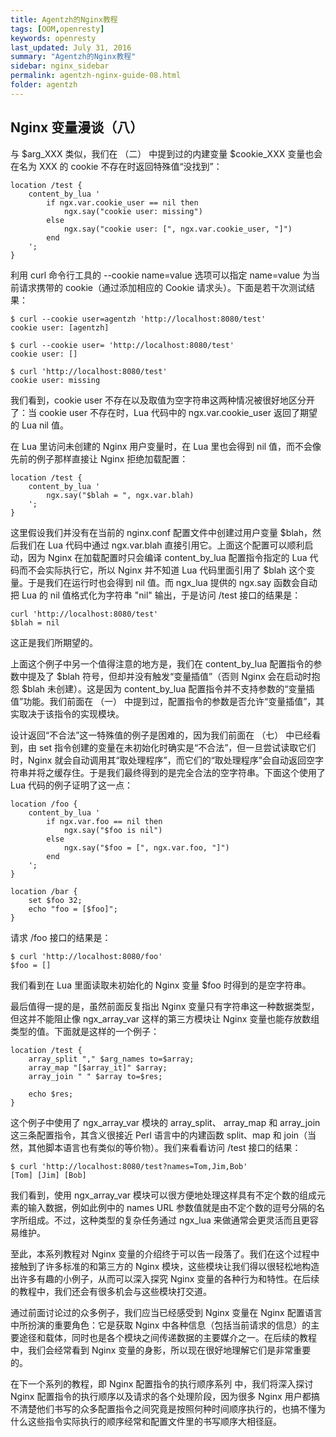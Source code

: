 ```yaml
---
title: Agentzh的Nginx教程
tags: [OOM,openresty]
keywords: openresty
last_updated: July 31, 2016
summary: "Agentzh的Nginx教程"
sidebar: nginx_sidebar
permalink: agentzh-nginx-guide-08.html
folder: agentzh
---
```


## Nginx 变量漫谈（八）

与 $arg_XXX 类似，我们在 （二） 中提到过的内建变量 $cookie_XXX 变量也会在名为 XXX 的 cookie 不存在时返回特殊值“没找到”：

    location /test {
        content_by_lua '
            if ngx.var.cookie_user == nil then
                ngx.say("cookie user: missing")
            else
                ngx.say("cookie user: [", ngx.var.cookie_user, "]")
            end
        ';
    }

利用 curl 命令行工具的 --cookie name=value 选项可以指定 name=value 为当前请求携带的 cookie（通过添加相应的 Cookie 请求头）。下面是若干次测试结果：

    $ curl --cookie user=agentzh 'http://localhost:8080/test'
    cookie user: [agentzh]

    $ curl --cookie user= 'http://localhost:8080/test'
    cookie user: []

    $ curl 'http://localhost:8080/test'
    cookie user: missing

我们看到，cookie user 不存在以及取值为空字符串这两种情况被很好地区分开了：当 cookie user 不存在时，Lua 代码中的 ngx.var.cookie_user 返回了期望的 Lua nil 值。

在 Lua 里访问未创建的 Nginx 用户变量时，在 Lua 里也会得到 nil 值，而不会像先前的例子那样直接让 Nginx 拒绝加载配置：

    location /test {
        content_by_lua '
            ngx.say("$blah = ", ngx.var.blah)
        ';
    }

这里假设我们并没有在当前的 nginx.conf 配置文件中创建过用户变量 $blah，然后我们在 Lua 代码中通过 ngx.var.blah 直接引用它。上面这个配置可以顺利启动，因为 Nginx 在加载配置时只会编译 content_by_lua 配置指令指定的 Lua 代码而不会实际执行它，所以 Nginx 并不知道 Lua 代码里面引用了 $blah 这个变量。于是我们在运行时也会得到 nil 值。而 ngx_lua 提供的 ngx.say 函数会自动把 Lua 的 nil 值格式化为字符串 "nil" 输出，于是访问 /test 接口的结果是：

    curl 'http://localhost:8080/test'
    $blah = nil

这正是我们所期望的。

上面这个例子中另一个值得注意的地方是，我们在 content_by_lua 配置指令的参数中提及了 $blah 符号，但却并没有触发“变量插值”（否则 Nginx 会在启动时抱怨 $blah 未创建）。这是因为 content_by_lua 配置指令并不支持参数的“变量插值”功能。我们前面在 （一） 中提到过，配置指令的参数是否允许“变量插值”，其实取决于该指令的实现模块。

设计返回“不合法”这一特殊值的例子是困难的，因为我们前面在 （七） 中已经看到，由 set 指令创建的变量在未初始化时确实是“不合法”，但一旦尝试读取它们时，Nginx 就会自动调用其“取处理程序”，而它们的“取处理程序”会自动返回空字符串并将之缓存住。于是我们最终得到的是完全合法的空字符串。下面这个使用了 Lua 代码的例子证明了这一点：

    location /foo {
        content_by_lua '
            if ngx.var.foo == nil then
                ngx.say("$foo is nil")
            else
                ngx.say("$foo = [", ngx.var.foo, "]")
            end
        ';
    }

    location /bar {
        set $foo 32;
        echo "foo = [$foo]";
    }

请求 /foo 接口的结果是：

    $ curl 'http://localhost:8080/foo'
    $foo = []

我们看到在 Lua 里面读取未初始化的 Nginx 变量 $foo 时得到的是空字符串。

最后值得一提的是，虽然前面反复指出 Nginx 变量只有字符串这一种数据类型，但这并不能阻止像 ngx_array_var 这样的第三方模块让 Nginx 变量也能存放数组类型的值。下面就是这样的一个例子：

    location /test {
        array_split "," $arg_names to=$array;
        array_map "[$array_it]" $array;
        array_join " " $array to=$res;

        echo $res;
    }

这个例子中使用了 ngx_array_var 模块的 array_split、 array_map 和 array_join 这三条配置指令，其含义很接近 Perl 语言中的内建函数 split、map 和 join（当然，其他脚本语言也有类似的等价物）。我们来看看访问 /test 接口的结果：

    $ curl 'http://localhost:8080/test?names=Tom,Jim,Bob'
    [Tom] [Jim] [Bob]

我们看到，使用 ngx_array_var 模块可以很方便地处理这样具有不定个数的组成元素的输入数据，例如此例中的 names URL 参数值就是由不定个数的逗号分隔的名字所组成。不过，这种类型的复杂任务通过 ngx_lua 来做通常会更灵活而且更容易维护。

至此，本系列教程对 Nginx 变量的介绍终于可以告一段落了。我们在这个过程中接触到了许多标准的和第三方的 Nginx 模块，这些模块让我们得以很轻松地构造出许多有趣的小例子，从而可以深入探究 Nginx 变量的各种行为和特性。在后续的教程中，我们还会有很多机会与这些模块打交道。

通过前面讨论过的众多例子，我们应当已经感受到 Nginx 变量在 Nginx 配置语言中所扮演的重要角色：它是获取 Nginx 中各种信息（包括当前请求的信息）的主要途径和载体，同时也是各个模块之间传递数据的主要媒介之一。在后续的教程中，我们会经常看到 Nginx 变量的身影，所以现在很好地理解它们是非常重要的。

在下一个系列的教程，即 Nginx 配置指令的执行顺序系列 中，我们将深入探讨 Nginx 配置指令的执行顺序以及请求的各个处理阶段，因为很多 Nginx 用户都搞不清楚他们书写的众多配置指令之间究竟是按照何种时间顺序执行的，也搞不懂为什么这些指令实际执行的顺序经常和配置文件里的书写顺序大相径庭。
